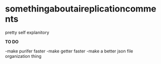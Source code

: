 # somethingaboutaireplicationcomments
pretty self explanitory


**TO DO**

-make purifer faster
-make getter faster
-make a better json file organization thing
